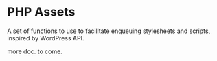 # PHP Assets

A set of functions to use to facilitate enqueuing stylesheets and scripts, inspired by WordPress API.

more doc. to come.
